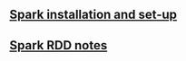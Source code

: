 ## [Spark installation and set-up](https://nbviewer.jupyter.org/github/jeswingeorge/Python-DS-notes/blob/master/Spark/1.Spark_installation.ipynb)

## [Spark RDD notes](https://nbviewer.jupyter.org/github/jeswingeorge/Python-DS-notes/blob/master/Spark/2.Notes-RDDs.ipynb)